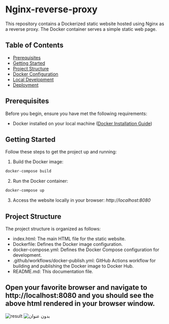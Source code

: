 # Nginx-reverse-proxy

This repository contains a Dockerized static website hosted using Nginx as a reverse proxy. The Docker container serves a simple static web page.

## Table of Contents

- [Prerequisites](#prerequisites)
- [Getting Started](#getting-started)
- [Project Structure](#project-structure)
- [Docker Configuration](#docker-configuration)
- [Local Development](#local-development)
- [Deployment](#deployment)

## Prerequisites

Before you begin, ensure you have met the following requirements:

- Docker installed on your local machine ([Docker Installation Guide](https://docs.docker.com/get-docker/))

## Getting Started

Follow these steps to get the project up and running:

1. Build the Docker image:
```bash
docker-compose build
```

2. Run the Docker container:
```bash
docker-compose up
```
3. Access the website locally in your browser:
*http://localhost:8080*


## Project Structure
The project structure is organized as follows:

- index.html: The main HTML file for the static website.
- Dockerfile: Defines the Docker image configuration.
- docker-compose.yml: Defines the Docker Compose configuration for development.
- .github/workflows/docker-publish.yml: GitHub Actions workflow for building and publishing the Docker image to Docker Hub.
- README.md: This documentation file.

## Open your favorite browser and navigate to http://localhost:8080 and you should see the above html rendered in your browser window.
![result](https://github.com/Ansam-02/Nginx-reverse-proxy/assets/137777479/64523941-f213-46e8-8de0-b0c741aa7b6e "It work :)")
![بدون عنوان](https://github.com/Ansam-02/Nginx-reverse-proxy/assets/137777479/315fc269-8cf3-418e-938e-8f31eae12460)
